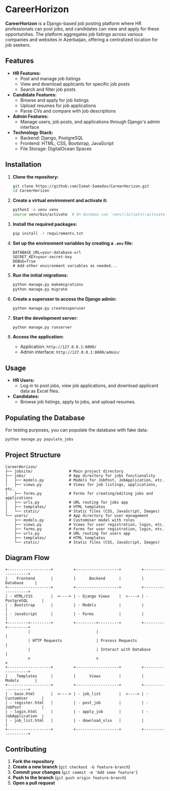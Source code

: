 # CareerHorizon

**CareerHorizon** is a Django-based job posting platform where HR professionals can post jobs, and candidates can view and apply for these opportunities. The platform aggregates job listings across various companies and websites in Azerbaijan, offering a centralized location for job seekers.

## Features

- **HR Features:**
  - Post and manage job listings
  - View and download applicants for specific job posts
  - Search and filter job posts
- **Candidate Features:**
  - Browse and apply for job listings
  - Upload resumes for job applications
  - Parse CVs and compare with job descriptions
- **Admin Features:**
  - Manage users, job posts, and applications through Django's admin interface
- **Technology Stack:**
  - Backend: Django, PostgreSQL
  - Frontend: HTML, CSS, Bootstrap, JavaScript
  - File Storage: DigitalOcean Spaces

## Installation

1. **Clone the repository:**
    ```sh
    git clone https://github.com/Ismat-Samadov/CareerHorizon.git
    cd CareerHorizon
    ```

2. **Create a virtual environment and activate it:**
    ```sh
    python3 -m venv venv
    source venv/bin/activate  # On Windows use `venv\\Scripts\\activate`
    ```

3. **Install the required packages:**
    ```sh
    pip install -r requirements.txt
    ```

4. **Set up the environment variables by creating a `.env` file:**
    ```dotenv
    DATABASE_URL=your-database-url
    SECRET_KEY=your-secret-key
    DEBUG=True
    # Add other environment variables as needed...
    ```

5. **Run the initial migrations:**
    ```sh
    python manage.py makemigrations
    python manage.py migrate
    ```

6. **Create a superuser to access the Django admin:**
    ```sh
    python manage.py createsuperuser
    ```

7. **Start the development server:**
    ```sh
    python manage.py runserver
    ```

8. **Access the application:**
   - Application: `http://127.0.0.1:8000/`
   - Admin interface: `http://127.0.0.1:8000/admin/`

## Usage

- **HR Users:**
  - Log in to post jobs, view job applications, and download applicant data as Excel files.
- **Candidates:**
  - Browse job listings, apply to jobs, and upload resumes.

## Populating the Database

For testing purposes, you can populate the database with fake data:

```sh
python manage.py populate_jobs
```

## Project Structure

```plaintext
CareerHorizon/
├── jobsite/                # Main project directory
├── jobs/                   # App directory for jobs functionality
│   ├── models.py           # Models for JobPost, JobApplication, etc.
│   ├── views.py            # Views for job listings, applications, etc.
│   ├── forms.py            # Forms for creating/editing jobs and applications
│   ├── urls.py             # URL routing for jobs app
│   ├── templates/          # HTML templates
│   └── static/             # Static files (CSS, JavaScript, Images)
└── users/                  # App directory for user management
    ├── models.py           # CustomUser model with roles
    ├── views.py            # Views for user registration, login, etc.
    ├── forms.py            # Forms for user registration, login, etc.
    ├── urls.py             # URL routing for users app
    ├── templates/          # HTML templates
    └── static/             # Static files (CSS, JavaScript, Images)
```

## Diagram Flow

```plaintext
+-------------------+         +-------------------+         +-------------------+
|    Frontend       |         |      Backend      |         |      Database     |
+-------------------+         +-------------------+         +-------------------+
| - HTML/CSS        |  <----> | - Django Views    |  <----> | - PostgreSQL      |
| - Bootstrap       |         | - Models          |         |                   |
| - JavaScript      |         | - Forms           |         |                   |
+---------+---------+         +---------+---------+         +---------+---------+
          |                             |                             |
          | HTTP Requests               | Process Requests            |
          |                             | Interact with Database       |
          v                             v                             v
+-------------------+         +-------------------+         +-------------------+
|    Templates      |         |      Views        |         |      Models       |
+-------------------+         +-------------------+         +-------------------+
| - base.html       |  <----> | - job_list        |  <----> | - CustomUser      |
| - register.html   |         | - post_job        |         | - JobPost         |
| - login.html      |         | - apply_job       |         | - JobApplication  |
| - job_list.html   |         | - download_xlsx   |         |                   |
+-------------------+         +-------------------+         +-------------------+
```

## Contributing

1. **Fork the repository**
2. **Create a new branch** (`git checkout -b feature-branch`)
3. **Commit your changes** (`git commit -m 'Add some feature'`)
4. **Push to the branch** (`git push origin feature-branch`)
5. **Open a pull request**




